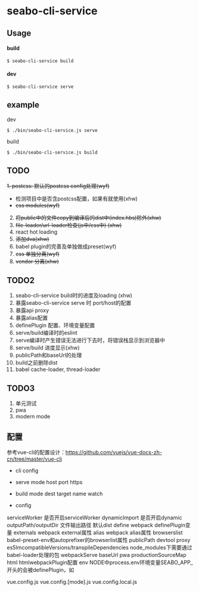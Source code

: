 # seabo-cli-service

## Usage

#### build

```
$ seabo-cli-service build
```

#### dev

```
$ seabo-cli-service serve
```

## example

dev

```
$ ./bin/seabo-cli-service.js serve
```

build

```
$ ./bin/seabo-cli-service.js build
```

## TODO
~~1. postcss: 默认的postcss config处理(wyf)~~
  - 检测项目中是否含postcss配置，如果有就使用(xhw)
  - ~~css modules(wyf)~~
2. ~~将public中的文件copy到编译后的dist中(index.hbs)除外(xhw)~~
3. ~~file-loader/url-loader检查(js中/css中) (xhw)~~
5. react hot loading
6. ~~添加dva(xhw)~~
7. babel plugin的完善及单独做成preset(wyf)
10. ~~css 单独分离(wyf)~~
11. ~~vendor 分离(xhw)~~

## TODO2

1. seabo-cli-service build时的进度及loading (xhw)
4. 暴露seabo-cli-service serve 时 port/host的配置
8. 暴露api proxy
9. 暴露alias配置
10. definePlugin 配置、环境变量配置
13. serve/build编译时的eslint
14. serve编译时产生错误无法进行下去时，将错误栈显示到浏览器中
15. serve/build 进度显示(xhw)
16. publicPath和baseUrl的处理
17. build之前删除dist
18. babel cache-loader, thread-loader

## TODO3
1. 单元测试
2. pwa
3. modern mode


## 配置

参考vue-cli的配置设计：https://github.com/vuejs/vue-docs-zh-cn/tree/master/vue-cli

- cli config

- serve
mode
host
port
https

- build
mode
dest
target
name
watch


- config

serviceWorker 是否开启serviceWorker
dynamicImport 是否开启dynamic
outputPath/outputDir 文件输出路径 默认dist
define webpack definePlugin变量
externals webpack external属性
alias webpack alias属性
browserslist babel-preset-env和autoprefixer的browserlist属性
publicPath
devtool
proxy
es5ImcompatibleVersions/transpileDependencies node_modules下需要通过babel-loader处理的包
webpackServe
baseUrl
pwa
productionSourceMap
html htmlwebpackPlugin配置
env NODE中process.env环境变量SEABO_APP_开头的会被definePlugin，如


vue.config.js
vue.config.[mode].js
vue.config.local.js
